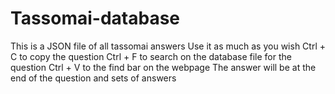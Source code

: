 # Tassomai-database
This is a JSON file of all tassomai answers
Use it as much as you wish
Ctrl + C to copy the question
Ctrl + F to search on the database file for the question
Ctrl + V to the find bar on the webpage
The answer will be at the end of the question and sets of answers

